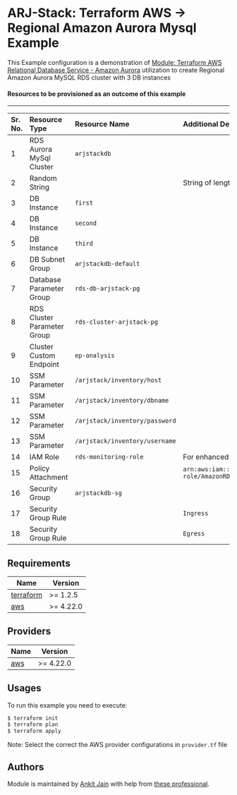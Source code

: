 # ARJ-Stack: Terraform AWS -> Regional Amazon Aurora Mysql Example

This Example configuration is a demonstration of [Module: Terraform AWS Relational Database Service - Amazon Aurora](https://github.com/arjstack/terraform-aws-rds-aurora) utilization to create Regional Amazon Aurora MySQL RDS cluster with 3 DB instances

#### Resources to be provisioned as an outcome of this example
---

| Sr. No. | Resource Type | Resource Name | Additional Details |
|:------|:------|:------|:------|
| 1 | RDS Aurora MySql Cluster | `arjstackdb` |  |
| 2 | Random String |  | String of length `16` for `master_password` |
| 3 | DB Instance | `first` |  |
| 4 | DB Instance | `second` |  |
| 5 | DB Instance | `third` |  |
| 6 | DB Subnet Group | `arjstackdb-default` |  |
| 7 | Database Parameter Group | `rds-db-arjstack-pg` |  |
| 8 | RDS Cluster Parameter Group | `rds-cluster-arjstack-pg` |  |
| 9 | Cluster Custom Endpoint | `ep-analysis` |  |
| 10 | SSM Parameter | `/arjstack/inventory/host` |  |
| 11 | SSM Parameter | `/arjstack/inventory/dbname` |  |
| 12 | SSM Parameter | `/arjstack/inventory/password` |  |
| 13 | SSM Parameter | `/arjstack/inventory/username` |  |
| 14 | IAM Role | `rds-monitoring-role` | For enhanced RDS monitoring |
| 15 | Policy Attachment |  | `arn:aws:iam::aws:policy/service-role/AmazonRDSEnhancedMonitoringRole` |
| 16 | Security Group | `arjstackdb-sg` |  |
| 17 | Security Group Rule |  | `Ingress` |
| 18 | Security Group Rule |  | `Egress` |

## Requirements

| Name | Version |
|------|---------|
| <a name="requirement_terraform"></a> [terraform](#requirement\_terraform) | >= 1.2.5 |
| <a name="requirement_aws"></a> [aws](#requirement\_aws) | >= 4.22.0 |

## Providers

| Name | Version |
|------|---------|
| <a name="provider_aws"></a> [aws](#provider\_aws) | >= 4.22.0 |

## Usages

To run this example you need to execute:

```bash
$ terraform init
$ terraform plan
$ terraform apply
```

Note: Select the correct the AWS provider configurations in `provider.tf` file

## Authors

Module is maintained by [Ankit Jain](https://github.com/ankit-jn) with help from [these professional](https://github.com/arjstack/terraform-aws-examples/graphs/contributors).
